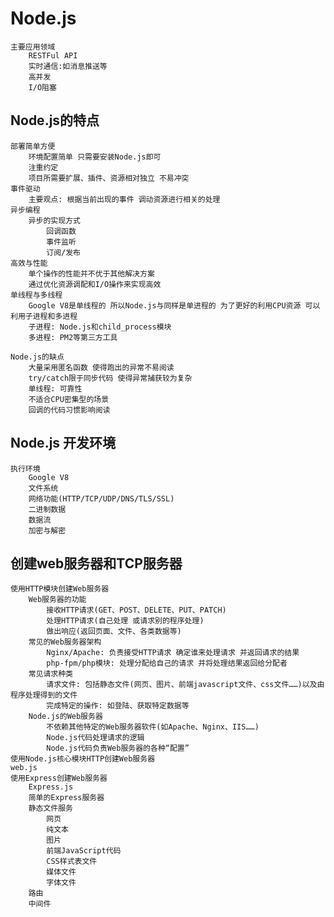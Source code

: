 # Node.js

    主要应用领域
        RESTFul API
        实时通信:如消息推送等
        高并发
        I/O阻塞

## Node.js的特点

    部署简单方便
        环境配置简单 只需要安装Node.js即可
        注重约定
        项目所需要扩展、插件、资源相对独立 不易冲突
    事件驱动
        主要观点: 根据当前出现的事件 调动资源进行相关的处理
    异步编程
        异步的实现方式
            回调函数
            事件监听
            订阅/发布
    高效与性能
        单个操作的性能并不优于其他解决方案
        通过优化资源调配和I/O操作来实现高效
    单线程与多线程
        Google V8是单线程的 所以Node.js与同样是单进程的 为了更好的利用CPU资源 可以利用子进程和多进程
        子进程: Node.js和child_process模块
        多进程: PM2等第三方工具

    Node.js的缺点
        大量采用匿名函数 使得跑出的异常不易阅读
        try/catch限于同步代码 使得异常捕获较为复杂
        单线程: 可靠性
        不适合CPU密集型的场景
        回调的代码习惯影响阅读

## Node.js 开发环境

    执行环境
        Google V8
        文件系统
        网络功能(HTTP/TCP/UDP/DNS/TLS/SSL)
        二进制数据
        数据流
        加密与解密

## 创建web服务器和TCP服务器

    使用HTTP模块创建Web服务器
        Web服务器的功能
            接收HTTP请求(GET、POST、DELETE、PUT、PATCH)
            处理HTTP请求(自己处理 或请求别的程序处理)
            做出响应(返回页面、文件、各类数据等)
        常见的Web服务器架构
            Nginx/Apache: 负责接受HTTP请求 确定谁来处理请求 并返回请求的结果
            php-fpm/php模块: 处理分配给自己的请求 并将处理结果返回给分配者
        常见请求种类
            请求文件: 包括静态文件(网页、图片、前端javascript文件、css文件……)以及由程序处理得到的文件
            完成特定的操作: 如登陆、获取特定数据等
        Node.js的Web服务器
            不依赖其他特定的Web服务器软件(如Apache、Nginx、IIS……)
            Node.js代码处理请求的逻辑
            Node.js代码负责Web服务器的各种“配置”
    使用Node.js核心模块HTTP创建Web服务器
    web.js
    使用Express创建Web服务器
        Express.js
        简单的Express服务器
        静态文件服务
            网页
            纯文本
            图片
            前端JavaScript代码
            CSS样式表文件
            媒体文件
            字体文件
        路由
        中间件